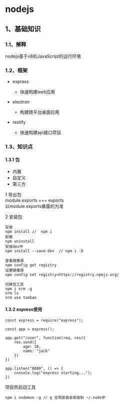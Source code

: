 # nodejs

## 1、基础知识

### 1.1、解释
nodejs基于v8的JavaScript的运行环境

### 1.2、框架
+ express
    - 快速构建web应用

+ electron 
    - 构建跨平台桌面应用

+ restify
    - 快速构建api接口项目

### 1.3、知识点
#### 1.3.1 包
+ 内置
+ 自定义
+ 第三方

1 导出包  
module.exports  === exports  
以module.exports暴露的为准  

2 安装包
```text
安装
npm install //  npm i
卸载
npm uninstall
安装dev中
npm install --save-dev  // npm i -D

查看镜像源
npm config get registry
设置镜像源
npm config set registry=https://registry.npmjs.org/

切换包工具
npm i nrm -g
nrm ls
nrm use taobao
```

#### 1.3.2 express使用
```text
const express = require("express");

const app = express();

app.get("/user", function(req, res){
    res.send({
        age: 18,
        name: "jack"
    })
})

app.listen("8080", () => {
    console.log("express starting...");
})
```

项目热启动工具  
```shell
npm i nodemon -g // g 全局安装会安装到 ~/.node中
```

